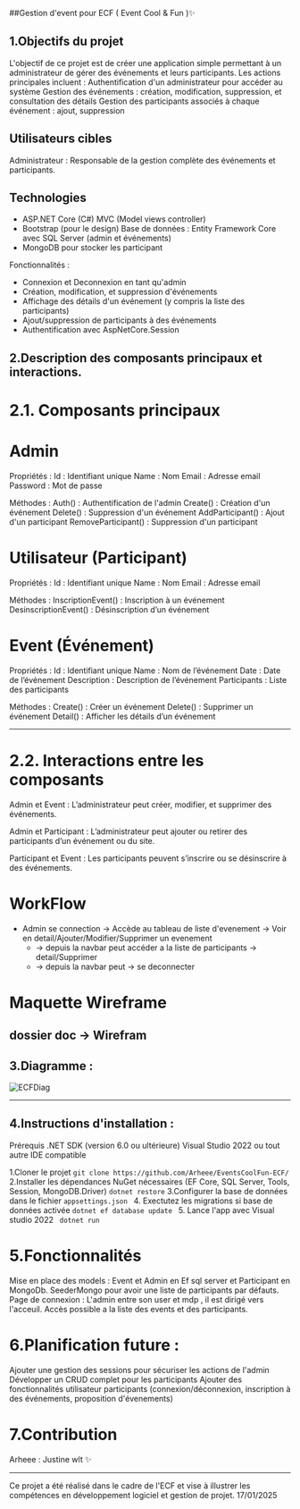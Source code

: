 ##Gestion d'event pour ECF ( Event Cool & Fun )✨

## 1.Objectifs du projet

L'objectif de ce projet est de créer une application simple permettant à un administrateur de gérer des événements et leurs participants. 
Les actions principales incluent :
Authentification d'un administrateur pour accéder au système
Gestion des événements : création, modification, suppression, et consultation des détails
Gestion des participants associés à chaque événement : ajout, suppression

## Utilisateurs cibles

Administrateur : Responsable de la gestion complète des événements et participants.

## Technologies
- ASP.NET Core (C#) MVC (Model views controller)
- Bootstrap (pour le design)
Base de données : Entity Framework Core avec SQL Server (admin et événements)
- MongoDB pour stocker les participant 



Fonctionnalités :
- Connexion et Deconnexion en tant qu'admin
- Création, modification, et suppression d'événements
- Affichage des détails d'un événement (y compris la liste des participants)
- Ajout/suppression de participants à des événements 
- Authentification avec AspNetCore.Session

## 2.Description des composants principaux et interactions. 
# 2.1. Composants principaux

# Admin
Propriétés :
Id : Identifiant unique
Name : Nom
Email : Adresse email
Password : Mot de passe

Méthodes :
Auth() : Authentification de l'admin
Create() : Création d'un événement
Delete() : Suppression d'un événement
AddParticipant() : Ajout d'un participant 
RemoveParticipant() : Suppression d'un participant

# Utilisateur (Participant)

Propriétés :
Id : Identifiant unique
Name : Nom
Email : Adresse email

Méthodes :
InscriptionEvent() : Inscription à un événement
DesinscriptionEvent() : Désinscription d’un événement

# Event (Événement)

Propriétés :
Id : Identifiant unique
Name : Nom de l’événement
Date : Date de l’événement
Description : Description de l’événement
Participants : Liste des participants

Méthodes :
Create() : Créer un événement
Delete() : Supprimer un événement
Detail() : Afficher les détails d’un événement

----------------------------------
# 2.2. Interactions entre les composants

Admin et Event : L’administrateur peut créer, modifier, et supprimer des événements.

Admin et Participant : L’administrateur peut ajouter ou retirer des participants d’un événement ou du site.

Participant et Event : Les participants peuvent s’inscrire ou se désinscrire à des événements.

# WorkFlow 
 - Admin se connection -> Accède au tableau de liste d'evenement -> Voir en detail/Ajouter/Modifier/Supprimer un evenement 
	- -> depuis la navbar peut accéder a la liste de participants -> detail/Supprimer
	- -> depuis la navbar peut -> se deconnecter 
# Maquette Wireframe
dossier doc -> Wirefram 
-------------------------------
## 3.Diagramme  : 
![ECFDiag](https://github.com/user-attachments/assets/2e7d658d-8c4f-4fa4-bfb2-247806799bba)

---------------------------------

## 4.Instructions d'installation :

Prérequis
.NET SDK (version 6.0 ou ultérieure)
Visual Studio 2022 ou tout autre IDE compatible

1.Cloner le projet
``` git clone https://github.com/Arheee/EventsCoolFun-ECF/ ```
2.Installer les dépendances NuGet nécessaires (EF Core, SQL Server, Tools, Session, MongoDB.Driver)
``` dotnet restore ```
3.Configurer la base de données dans le fichier ``` appsettings.json  ```
4. Exectutez les migrations si base de données activée
 ``` dotnet ef database update  ```
5. Lance l'app avec Visual studio 2022
 ```  dotnet run  ```

# 5.Fonctionnalités
Mise en place des models : Event et Admin en Ef sql server et Participant en MongoDb. SeederMongo pour avoir une liste de participants par défauts. 
Page de connexion : L'admin entre son user et mdp , il est dirigé vers l'acceuil. Accès possible a la liste des events et des participants. 

# 6.Planification future :
Ajouter une gestion des sessions pour sécuriser les actions de l'admin
Développer un CRUD complet pour les participants 
Ajouter des fonctionnalités utilisateur participants (connexion/déconnexion, inscription à des événements, proposition d'évenements)

# 7.Contribution 
Arheee : Justine wlt ✨
_______________________________________________

Ce projet a été réalisé dans le cadre de l'ECF et vise à illustrer les compétences en développement logiciel et gestion de projet.
17/01/2025

